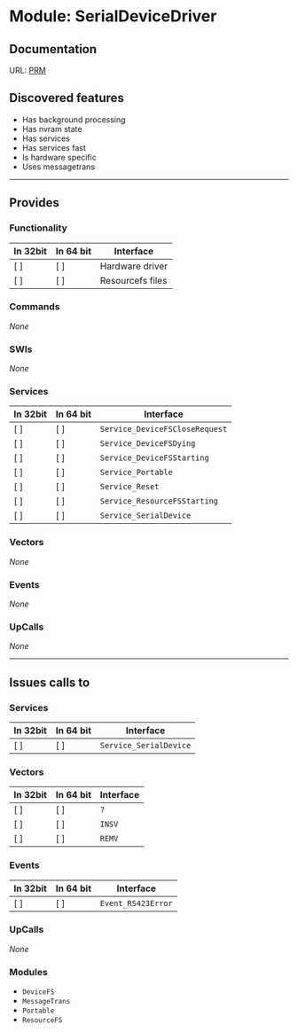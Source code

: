 # Module: SerialDeviceDriver

## Documentation

URL: [PRM](http://www.riscos.com/support/developers/prm/serparpt.html)

## Discovered features


* Has background processing
* Has nvram state
* Has services
* Has services fast
* Is hardware specific
* Uses messagetrans

---

## Provides

### Functionality

| In 32bit | In 64 bit | Interface |
|----------|-----------|-----------|
| [ ]      | [ ]       | Hardware driver |
| [ ]      | [ ]       | Resourcefs files |

### Commands


*None*


### SWIs


*None*


### Services


| In 32bit | In 64 bit | Interface |
|----------|-----------|-----------|
| [ ]      | [ ]       | `Service_DeviceFSCloseRequest` |
| [ ]      | [ ]       | `Service_DeviceFSDying` |
| [ ]      | [ ]       | `Service_DeviceFSStarting` |
| [ ]      | [ ]       | `Service_Portable` |
| [ ]      | [ ]       | `Service_Reset` |
| [ ]      | [ ]       | `Service_ResourceFSStarting` |
| [ ]      | [ ]       | `Service_SerialDevice` |


### Vectors


*None*


### Events


*None*


### UpCalls


*None*


---

## Issues calls to

### Services


| In 32bit | In 64 bit | Interface |
|----------|-----------|-----------|
| [ ]      | [ ]       | `Service_SerialDevice` |


### Vectors


| In 32bit | In 64 bit | Interface |
|----------|-----------|-----------|
| [ ]      | [ ]       | `?` |
| [ ]      | [ ]       | `INSV` |
| [ ]      | [ ]       | `REMV` |


### Events


| In 32bit | In 64 bit | Interface |
|----------|-----------|-----------|
| [ ]      | [ ]       | `Event_RS423Error` |


### UpCalls


*None*


### Modules


* `DeviceFS`
* `MessageTrans`
* `Portable`
* `ResourceFS`


